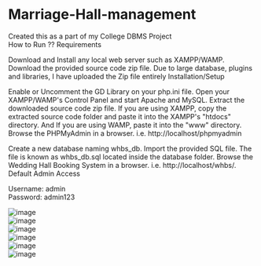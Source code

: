 # Marriage-Hall-management
Created this as a part of my College DBMS Project    
How to Run ??
Requirements

Download and Install any local web server such as XAMPP/WAMP.
Download the provided source code zip file. 
Due to large database, plugins and libraries, I have uploaded the Zip file entirely
Installation/Setup


Enable or Uncomment the GD Library on your php.ini file.
Open your XAMPP/WAMP's Control Panel and start Apache and MySQL.
Extract the downloaded source code zip file.
If you are using XAMPP, copy the extracted source code folder and paste it into the XAMPP's "htdocs" directory. And If you are using WAMP, paste it into the "www" directory.
Browse the PHPMyAdmin in a browser. i.e. http://localhost/phpmyadmin      


Create a new database naming whbs_db.
Import the provided SQL file. The file is known as whbs_db.sql located inside the database folder.
Browse the Wedding Hall Booking System in a browser. i.e. http://localhost/whbs/.
Default Admin Access

Username: admin           
Password: admin123   

![image](https://github.com/VikasG1032003/Marriage-Hall-management/assets/152132927/93008da6-0091-4e0f-8ab8-e946d47749be)    
![image](https://github.com/VikasG1032003/Marriage-Hall-management/assets/152132927/a5ac1828-ec3d-4d20-bc6e-4fc4f22aa625)    
![image](https://github.com/VikasG1032003/Marriage-Hall-management/assets/152132927/c38e74e9-02f2-484d-83e6-d1d1c23961e3)   
![image](https://github.com/VikasG1032003/Marriage-Hall-management/assets/152132927/aeb514bd-d6cc-4197-aef9-199ec4c0ef46)    
![image](https://github.com/VikasG1032003/Marriage-Hall-management/assets/152132927/0edbc3ab-8bd4-4985-ba57-e14736cbf2b8)     
![image](https://github.com/VikasG1032003/Marriage-Hall-management/assets/152132927/28e71004-c6e2-42b9-9ee5-4063cf965f3b)     






